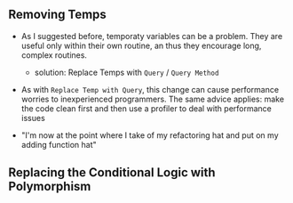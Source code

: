 ## Removing Temps

+ As I suggested before, temporaty variables can be a problem. They are useful only within their own routine, an thus they encourage long, complex routines.
    + solution: Replace Temps with `Query` / `Query Method`

+ As with `Replace Temp with Query`, this change can cause performance worries to inexperienced programmers. The same advice applies: make the code clean first and then use a profiler to deal with performance issues

+ "I'm now at the point where I take of my refactoring hat and put on my adding function hat"


## Replacing the Conditional Logic with Polymorphism

